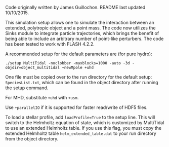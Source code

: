Code originally written by James Guillochon. README last updated 10/10/2015.

This simulation setup allows one to simulate the interaction between an extended, polytropic object and a point mass. The code now utilizes the Sinks module to integrate particle trajectories, which brings the benefit of being able to include an arbitrary number of point-like perturbers. The code has been tested to work with FLASH 4.2.2.

A recommended setup for the default parameters are (for pure hydro):

	./setup MultiTidal -noclobber -maxblocks=1000 -auto -3d -objdir=object_multitidal +newMpole +uhd

One file must be copied over to the run directory for the default setup: `SpeciesList.txt`, which can be found in the object directory after running the setup command.

For MHD, substitute `+uhd` with `+usm`.

Use `+parallelIO` if it is supported for faster read/write of HDF5 files.

To load a stellar profile, add `loadProfile=True` to the setup line. This will switch to the Helmholtz equation of state, which is customized by MultiTidal to use an extended Helmholtz table. If you use this flag, you must copy the extended Helmholtz table `helm_extended_table.dat` to your run directory from the object directory.